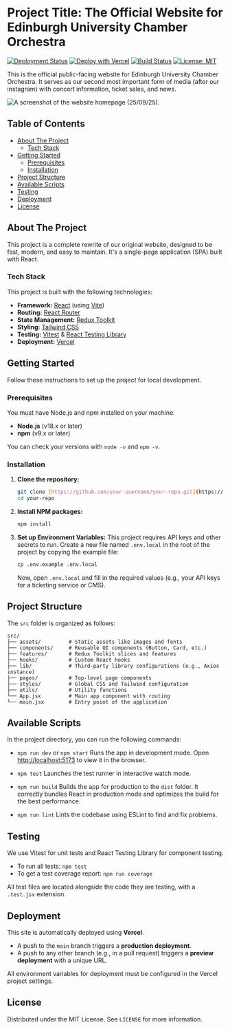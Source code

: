 # Project Title: The Official Website for Edinburgh University Chamber Orchestra

[![Deployment Status](https://img.shields.io/vercel/deployment/paolominhas/EUCO-Website/main?label=Vercel)](https://euco-website.vercel.app)
[![Deploy with Vercel](https://vercel.com/button)](https://vercel.com/new/clone?repository-url=https%3A%2F%2Fgithub.com%2Fpaolominhas%2FEUCO-Website)
[![Build Status](https://img.shields.io/github/actions/workflow/status/paolominhas/EUCO-Website/ci.yml?branch=main)](https://github.com/paolominhas/EUCO-Website/actions)
[![License: MIT](https://img.shields.io/badge/License-MIT-blue.svg)](https://opensource.org/licenses/MIT)

This is the official public-facing website for Edinburgh University Chamber Orchestra. It serves as our second most important form of media (after our instagram) with concert information, ticket sales, and news.

![A screenshot of the website homepage (25/09/25).](assets/homepage_screenshot.png)

## Table of Contents

- [About The Project](#about-the-project)
  - [Tech Stack](#tech-stack)
- [Getting Started](#getting-started)
  - [Prerequisites](#prerequisites)
  - [Installation](#installation)
- [Project Structure](#project-structure)
- [Available Scripts](#available-scripts)
- [Testing](#testing)
- [Deployment](#deployment)
- [License](#license)

## About The Project

This project is a complete rewrite of our original website, designed to be fast, modern, and easy to maintain. It's a single-page application (SPA) built with React.

### Tech Stack

This project is built with the following technologies:
* **Framework:** [React](https://reactjs.org/) (using [Vite](https://vitejs.dev/))
* **Routing:** [React Router](https://reactrouter.com/)
* **State Management:** [Redux Toolkit](https://redux-toolkit.js.org/)
* **Styling:** [Tailwind CSS](https://tailwindcss.com/)
* **Testing:** [Vitest](https://vitest.dev/) & [React Testing Library](https://testing-library.com/)
* **Deployment:** [Vercel](https://vercel.com/)

## Getting Started

Follow these instructions to set up the project for local development.

### Prerequisites

You must have Node.js and npm installed on your machine.
* **Node.js** (v18.x or later)
* **npm** (v9.x or later)

You can check your versions with `node -v` and `npm -v`.

### Installation

1.  **Clone the repository:**
    ```bash
    git clone [https://github.com/your-username/your-repo.git](https://github.com/your-username/your-repo.git)
    cd your-repo
    ```

2.  **Install NPM packages:**
    ```bash
    npm install
    ```

3.  **Set up Environment Variables:**
    This project requires API keys and other secrets to run.
    Create a new file named `.env.local` in the root of the project by copying the example file:
    ```bash
    cp .env.example .env.local
    ```
    Now, open `.env.local` and fill in the required values (e.g., your API keys for a ticketing service or CMS).

## Project Structure

The `src` folder is organized as follows:

```
src/
├── assets/         # Static assets like images and fonts
├── components/     # Reusable UI components (Button, Card, etc.)
├── features/       # Redux Toolkit slices and features
├── hooks/          # Custom React hooks
├── lib/            # Third-party library configurations (e.g., Axios instance)
├── pages/          # Top-level page components
├── styles/         # Global CSS and Tailwind configuration
├── utils/          # Utility functions
└── App.jsx         # Main app component with routing
└── main.jsx        # Entry point of the application
```

## Available Scripts

In the project directory, you can run the following commands:

-   `npm run dev` or `npm start`
    Runs the app in development mode. Open [http://localhost:5173](http://localhost:5173) to view it in the browser.

-   `npm test`
    Launches the test runner in interactive watch mode.

-   `npm run build`
    Builds the app for production to the `dist` folder. It correctly bundles React in production mode and optimizes the build for the best performance.

-   `npm run lint`
    Lints the codebase using ESLint to find and fix problems.

## Testing

We use Vitest for unit tests and React Testing Library for component testing.
* To run all tests: `npm test`
* To get a test coverage report: `npm run coverage`

All test files are located alongside the code they are testing, with a `.test.jsx` extension.

## Deployment

This site is automatically deployed using **Vercel**.
* A push to the `main` branch triggers a **production deployment**.
* A push to any other branch (e.g., in a pull request) triggers a **preview deployment** with a unique URL.

All environment variables for deployment must be configured in the Vercel project settings.

## License

Distributed under the MIT License. See `LICENSE` for more information.
